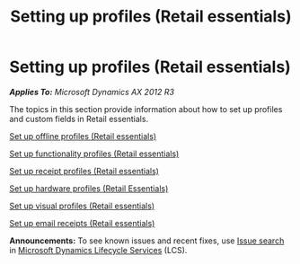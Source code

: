 ﻿---
title: Setting up profiles (Retail essentials)
TOCTitle: Setting up profiles (Retail essentials)
ms:assetid: 2fe04226-0f98-44c4-8464-fb5d75ff8c0b
ms:mtpsurl: https://technet.microsoft.com/en-us/library/Dn716063(v=AX.60)
ms:contentKeyID: 62200326
ms.date: 11/13/2014
mtps_version: v=AX.60
---

# Setting up profiles (Retail essentials) 


_**Applies To:** Microsoft Dynamics AX 2012 R3_

The topics in this section provide information about how to set up profiles and custom fields in Retail essentials.

[Set up offline profiles (Retail essentials)](set-up-offline-profiles-retail-essentials.md)

[Set up functionality profiles (Retail essentials)](set-up-functionality-profiles-retail-essentials.md)

[Set up receipt profiles (Retail essentials)](set-up-receipt-profiles-retail-essentials.md)

[Set up hardware profiles (Retail Essentials)](set-up-hardware-profiles-retail-essentials.md)

[Set up visual profiles (Retail essentials)](set-up-visual-profiles-retail-essentials.md)

[Set up email receipts (Retail essentials)](set-up-email-receipts-retail-essentials.md)

  
**Announcements:** To see known issues and recent fixes, use [Issue search](http://go.microsoft.com/fwlink/?linkid=389258) in [Microsoft Dynamics Lifecycle Services](http://go.microsoft.com/fwlink/?linkid=306505) (LCS).

